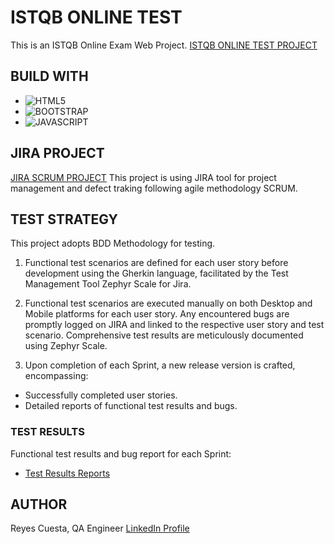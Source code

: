 # ISTQB ONLINE TEST

This is an ISTQB Online Exam Web Project.
[ISTQB ONLINE TEST PROJECT](https://bootcamp-qa.github.io/javascript-istqb/)

## BUILD WITH

- ![HTML5](https://img.shields.io/badge/html5-%23E34F26.svg?style=for-the-badge&logo=html5&logoColor=white)
- ![BOOTSTRAP](https://img.shields.io/badge/Bootstrap-563D7C?style=for-the-badge&logo=bootstrap&logoColor=white)
- ![JAVASCRIPT](https://img.shields.io/badge/JavaScript-323330?style=for-the-badge&logo=javascript&logoColor=F7DF1E)

## JIRA PROJECT

[JIRA SCRUM PROJECT](https://bootcampqarebeca.atlassian.net/jira/software/projects/IOT/boards/5)
This project is using JIRA tool for project management and defect traking following agile methodology SCRUM.

## TEST STRATEGY

This project adopts BDD Methodology for testing.

1. Functional test scenarios are defined for each user story before development using the Gherkin language, facilitated by the Test Management Tool Zephyr Scale for Jira.

2. Functional test scenarios are executed manually on both Desktop and Mobile platforms for each user story. Any encountered bugs are promptly logged on JIRA and linked to the respective user story and test scenario. Comprehensive test results are meticulously documented using Zephyr Scale.

3. Upon completion of each Sprint, a new release version is crafted, encompassing:

- Successfully completed user stories.
- Detailed reports of functional test results and bugs.

### TEST RESULTS

Functional test results and bug report for each Sprint:

- [Test Results Reports](/test-results/)

## AUTHOR

Reyes Cuesta, QA Engineer
[LinkedIn Profile](https://www.linkedin.com/in/reyescuesta)
